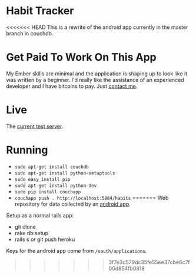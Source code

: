 Habit Tracker
=============

<<<<<<< HEAD
This is a rewrite of the android app currently in the master branch in couchdb.

Get Paid To Work On This App
============================

My Ember skills are minimal and the application is shaping up to look like it was written by a beginner. I'd really like the assistance of an experienced developer and I have bitcoins to pay. Just [contact me](mailto:will@dhappy.org).

# Live

The [current test server](http://doh.cloudant.com/habits/_design/habits/index.html).

# Running

* `sudo apt-get install couchdb`
* `sudo apt-get install python-setuptools`
* `sudo easy_install pip`
* `sudo apt-get install python-dev`
* `sudo pip install couchapp`
* `couchapp push . http://localhost:5984/habits`
=======
Web repository for data collected by an [android app](//github.com/wholcomb/smoke_tracker).

Setup as a normal rails app:

* git clone
* rake db:setup
* rails s *or* git push heroku

Keys for the android app come from `/oauth/applications`.
>>>>>>> 3f7e3d579dc35fe55ee37cbe6c7f00d854fb0818

